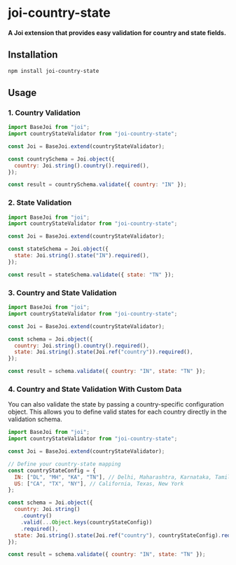 # joi-country-state

#### A Joi extension that provides easy validation for country and state fields.

## Installation

```bash
npm install joi-country-state
```

## Usage

### 1. Country Validation

```javascript
import BaseJoi from "joi";
import countryStateValidator from "joi-country-state";

const Joi = BaseJoi.extend(countryStateValidator);

const countrySchema = Joi.object({
  country: Joi.string().country().required(),
});

const result = countrySchema.validate({ country: "IN" });
```

### 2. State Validation

```javascript
import BaseJoi from "joi";
import countryStateValidator from "joi-country-state";

const Joi = BaseJoi.extend(countryStateValidator);

const stateSchema = Joi.object({
  state: Joi.string().state("IN").required(),
});

const result = stateSchema.validate({ state: "TN" });
```

### 3. Country and State Validation

```javascript
import BaseJoi from "joi";
import countryStateValidator from "joi-country-state";

const Joi = BaseJoi.extend(countryStateValidator);

const schema = Joi.object({
  country: Joi.string().country().required(),
  state: Joi.string().state(Joi.ref("country")).required(),
});

const result = schema.validate({ country: "IN", state: "TN" });
```

### 4. Country and State Validation With Custom Data

You can also validate the state by passing a country-specific configuration object. This allows you to define valid states for each country directly in the validation schema.

```javascript
import BaseJoi from "joi";
import countryStateValidator from "joi-country-state";

const Joi = BaseJoi.extend(countryStateValidator);

// Define your country-state mapping
const countryStateConfig = {
  IN: ["DL", "MH", "KA", "TN"], // Delhi, Maharashtra, Karnataka, Tamil Nadu
  US: ["CA", "TX", "NY"], // California, Texas, New York
};

const schema = Joi.object({
  country: Joi.string()
    .country()
    .valid(...Object.keys(countryStateConfig))
    .required(),
  state: Joi.string().state(Joi.ref("country"), countryStateConfig).required(),
});

const result = schema.validate({ country: "IN", state: "TN" });
```
